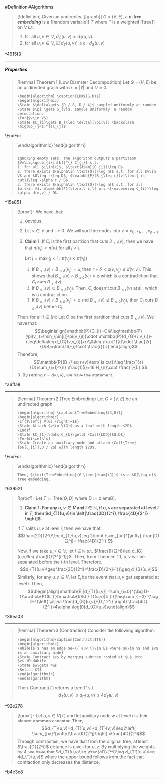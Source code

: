 #Definition #Algorithms 

> [!definition]
> Given an undirected [[graph]] $G=(V,E)$, a ***$c$-tree embedding*** is a [[random variable]] $T$  where $T$ is a weighted [[tree]] on $V$ s.t.
> 1. for all $u,v\in V$, $d_{G}(u,v)\leq d_{T}(u,v)$.
> 2. for all $u,v\in V$, $\mathbb{E}[d_{T}(u,v)]\leq c\cdot d_{G}(u,v)$

^4915f3

---
##### Properties
> [!lemma] Theorem 1 (Low Diameter Decomposition)
> Let $G=(V,E)$ be an undirected graph with $n:=\left| V \right|$ and $D\geq 0$.
> ```pseudo
> \begin{algorithm} \caption{LDD$(G,D)$}
> \begin{algorithmic}
> \State $\delta\gets [D / 8, D / 4]$ sampled uniformly at random.
> \State $\pi \gets S_{V}$, sample uniformly  a random permutation.
> \For{$v\in V$}
> \State $C_{i}\gets B_{\leq \delta}(\pi(v)) \backslash \bigcup_{j<i}^{}C_{j}$
\EndFor
> \end{algorithmic}
> \end{algorithm}
> ```
> 
> Ignoring empty sets, the algorithm outputs a partition $V=\bigsqcup_{i\in[k]}^{} C_{i}$ s.t. 
> 1. for all $i\in[k]$, $\text{diam}(C_{i})\leq D$
> 2. there exists $\alpha\in \text{O}(\log n)$ s.t. for all $v\in V$ and $0\leq r\leq D$, $\mathbb{P}(B_{\leq r}(v)\text{ is cut})\leq \alpha r / D$.
> 3. there exists $\alpha\in \text{O}(\log n)$ s.t. for all $u,v\in V$, $\mathbb{P}(\forall i:\{ u,v \}\nsubseteq C_{i})\leq \alpha d(u,v) / D$.

^15e851

> [!proof]-
> We have that:
> 1. Obvious.
> 2. Let $v\in V$ and $r\geq 0$. We will sort the nodes into $v=v_{0},v_{1},\dots,v_{n-1}$. 
> 	1. **Claim 1**: If $C_{i}$ is the first partition that cuts $B_{\leq r}(v)$, then we have that $\pi(v_{i})<\pi(v_{j})$ for all $j< i$.
> 	   
> 	   Let $j=\max\{ j<i: \pi(v_{j})<\pi(v_{i}) \}$.
> 		1. If $B_{\leq r}(v)\cap B_{\leq \delta}(v_{j})=\varnothing$, then $r+\delta<d(v,v_{j})\leq d(v,v_{i})$. This shows that $B_{\leq r}(v)\cap B_{\leq \delta}(v_{i})=\varnothing$ which is a contradiction that $C_{i}$ cuts $B_{\leq r}(v)$.
> 		2. If $B_{\leq r}(v)\subseteq B_{\leq \delta}(v_{j})$. Then, $C_{i}$ doesn't cut $B_{\leq r}(v)$ at all, which is a contradiction.
> 		3. If $B_{\leq r}(v)\cap B_{\leq \delta}(v_{j})\neq \varnothing$ and $B_{\leq r}(v)\nsubseteq B_{\leq \delta}(v_{j})$, then $C_{j}$ cuts $B_{\leq r}(v)$ before $C_{i}$. 
> 	
> 	Then, for all $i\in[n]$: Let $C$ be the first partition that cuts $B_{\leq r}(v)$. We have that:$$\begin{align}\mathbb{P}(C_{i}=C)&\leq\mathbb{P}(\pi(v_i)=\min_{j\in[i]}\pi(v_{j}))\cdot \mathbb{P}(d_{G}(v,v_{i})-r\leq\delta\leq d_{G}(v,v_{i})+r)\\&\leq \frac{1}{i}\cdot \frac{2r}{D/8}=\frac{16}{i}\cdot \frac{r}{D}\end{align}$$Therefore, $$\mathbb{P}(B_{\leq r}(v)\text{ is cut})\leq \frac{16r}{D}\sum_{i=1}^{n} \frac{1}{i}=16 H_{n}\cdot \frac{r}{D} $$
> 3. By setting $r=d(u,v)$, we have the statement.

^a6ffa8

---
> [!lemma] Theorem 2 (Tree Embedding)
> Let $G=(V,E)$ be an undirected graph.
> ```pseudo
> \begin{algorithm} \caption{TreeEmbedding$(G,D)$}
> \begin{algorithmic}
> \If{$\left| V(G) \right|=1$}
> \State Attach $v\in V(G)$ as a leaf with length $2D$
> \EndIf
> \State $C_{1},\dots,C_{k}\gets$ \Call{LDD}{$G,D$}
> \For{$i\in[k]$}
> \State Create an auxiliary node and attach \Call{Tree}{$G[C_{i}],D / 2$} with length $2D$.
\EndFor
> \end{algorithmic}
> \end{algorithm}
> ```
> Then, $\text{TreeEmbedding}(G,\text{diam}(G))$ is a $O(\log n)$-tree embedding.

^639521

> [!proof]-
> Let $T:=\text{Tree}(G,D)$ where $D:=\text{diam}(G)$.
> 1. **Claim 1: For any $u,v\in V$ and $i\in \mathbb{N}$, if $u,v$ are separated at level $i$ in $T$, then $d_{T}(u,v)\in \left[\frac{2D}{2^i},\frac{4D}{2^i} \right]$**.
> 	
> 	If $T$ splits $u,v$ at level $i$, then we have that: $$\frac{2D}{2^i}\leq d_{T}(u,v)\leq 2\cdot \sum_{j=i}^{\infty} \frac{D}{2^j}= \frac{4D}{2^i} $$
> 
> Now, if we take $u,v\in V$, let $i\in \mathbb{N}$ s.t. $\frac{D}{2^i}\leq d_{G}(u,v)\leq \frac{D}{2^{i-1}}$. Then, from Theorem 1.1, $u,v$ will be separated before the $i$-th level. Therefore, $$d_{T}(u,v)\geq \frac{2D}{2^i}=\frac{D}{2^{i-1}}\geq d_{G}(u,v)$$Similarly, for any $u,v\in V$, let $E_{i}$ be the event that $u,v$ get separated at level $i$. Then,$$\begin{align}\mathbb{E}[d_{T}(u,v)]=\sum_{i=0}^{\log D-1}\mathbb{P}(E_{i})\mathbb{E}[d_{T}(u,v)|E_{i}]\leq\sum_{i=0}^{\log D-1}\left( \alpha \frac{d_{G}(u,v)}{D / 2^i} \right) \frac{4D}{2^i}=4\alpha \log(D)d_{G}(u,v)\end{align}$$

^39ea03

---
> [!lemma] Theorem 3 (Contraction)
> Consider the following algorithm:
> ```pseudo
> \begin{algorithm}\caption{Contract($T$)}
> \begin{algorithmic} 
> \While{$T$ has an edge $e=\{ u,w \}\in E$ where $u\in V$ and $v$ is an auxiliary node}
> \State Contract $e$ by merging subtree rooted at $u$ into $v$.\EndWhile
> \State $w\gets 4w$
> \Return $T$
> \end{algorithmic}
> \end{algorithm}
> ```
> Then, $\text{Contract}(T)$ returns a tree $T'$ s.t. 
> $$d_{T}(u,v)\leq d_{T'}(u,v)\leq 4d_{T}(u,v)$$

^92e278

> [!proof]-
> Let $u,v\in V(T)$ and let auxiliary node $w$ at level $i$ is their closest common ancestor. Then, $$d_{T}(u,v)=d_{T}(u,w)+d_{T}(w,v)\leq2\left(  \sum_{j=i}^{\infty}\frac{D}{2^j}\right) =\frac{4D}{2^i}$$ Through contraction, we have that from the original tree, at least $\frac{D}{2^i}$ distance is given for $u,v$. By multiplying the weights by 4, we have that $d_{T}(u,v)\leq \frac{4D}{2^i}\leq d_{T'}(u,v)\leq 4d_{T}(u,v)$ where the upper bound follows from the fact that contraction only decreases the distance.

^b4c3c8

---
